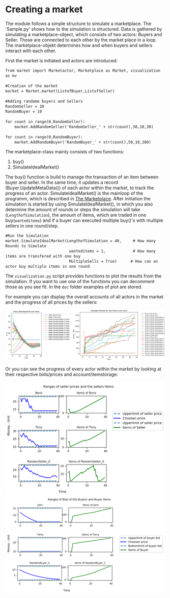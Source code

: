 # Creating a market

The module follows a simple structure to simulate a marketplace. 
The 'Sample.py' shows how to the simulation is structured. Data is gathered
by simulating a marketplace-object, which consists of two actors: Buyers and Seller. Those are connected
to each other by the market place in a loop. The marketplace-objekt determines
how and when buyers and sellers interact with each other. 

First the market is initiated and actors are introduced:
```
from market import Marketactor, Marketplace as Market, visualization as mv

#Creation of the market
market = Market.market(ListofBuyer,ListofSeller)

#Adding randome buyers and Sellers
RandomSeller = 10
RandomBuyer = 10

for count in range(0,RandomSeller):
    market.AddRandomSeller('RandomSeller_' + str(count),50,10,30)

for count in range(0,RandomBuyer):
    market.AddRandomBuyer('RandomBuyer_' + str(count),50,10,300)
```

The marketplace-class mainly consists of two functions:
1. buy()
2. SimulateIdealMarket()

The buy() function is build to manage the transaction of an item between 
buyer and seller. In the same time, it updates a record (Buyer.UpdateMetaData()) of each actor within 
the market, to track the progress of an actor. SimulateIdealMarket() is the mainloop of the programm, 
which is described in [The Marketplace](docs\marketplace.md). After initiation the simulation is 
started by using SimulateIdealMarket(), in which you also determine the amount of rounds or steps
the simulation will take (`LengthofSimulation`), the amount of items, which are traded in one buy(`wanteditems`)
and if a buyer can executed multiple buy()'s with multiple sellers in one round/step.

```
#Run the Simulation
market.SimulateIdealMarket(LengthofSimulation = 40,     # How many Rounds to Simulate
                            wanteditems = 1,            # How many items are transfered with one buy
                            MultipleSells = True)      # How can an actor buy multiple items in one round
```

The `visualization.py` script provides functions to plot the results from the simulation.
If you want to use one of the functions you can decomment those as you see fit. 
In the `doc` folder examples of plot are stored.

For example you can display the overall accounts of all actors in the market and the progress 
of all prices by the sellers:

![Money and Prices in the market](./doc1.png "Money and prices in the market")

Or you can see the progress of every actor within the market by looking at their respective bids/prices and account/itemstorage:

<img src="./doc2.png" width="500" />
<img src="./doc3.png" width="500" />
